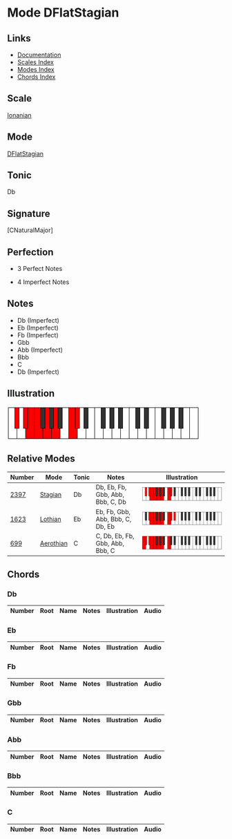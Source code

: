 # Mode DFlatStagian

## Links

- [Documentation](index.md)
- [Scales Index](Scales.md)
- [Modes Index](Modes.md)
- [Chords Index](Chords.md)

## Scale

[Ionanian](ScaleIonanian.md)

## Mode

[DFlatStagian](ModeDFlatStagian.md)

## Tonic

Db

## Signature

[CNaturalMajor]

## Perfection

 - 3 Perfect Notes

 - 4 Imperfect Notes

## Notes

- Db (Imperfect)
- Eb (Imperfect)
- Fb (Imperfect)
- Gbb
- Abb (Imperfect)
- Bbb
- C
- Db (Imperfect)

## Illustration

![DFlatStagian](ModeDFlatStagian.png)

## Relative Modes

| Number | Mode | Tonic | Notes | Illustration |
|--------|------|-------|-------|--------------|
| [2397](https://ianring.com/musictheory/scales/2397) | [Stagian](ModeStagian.md) | Db | Db, Eb, Fb, Gbb, Abb, Bbb, C, Db | ![DFlatStagian](ModeDFlatStagian.png) |
| [1623](https://ianring.com/musictheory/scales/1623) | [Lothian](ModeLothian.md) | Eb | Eb, Fb, Gbb, Abb, Bbb, C, Db, Eb | ![EFlatLothian](ModeEFlatLothian.png) |
| [699](https://ianring.com/musictheory/scales/699) | [Aerothian](ModeAerothian.md) | C | C, Db, Eb, Fb, Gbb, Abb, Bbb, C | ![CNaturalAerothian](ModeCNaturalAerothian.png) |

## Chords

### Db

| Number | Root | Name | Notes | Illustration | Audio |
|--------|------|------|-------|--------------|-------|

### Eb

| Number | Root | Name | Notes | Illustration | Audio |
|--------|------|------|-------|--------------|-------|

### Fb

| Number | Root | Name | Notes | Illustration | Audio |
|--------|------|------|-------|--------------|-------|

### Gbb

| Number | Root | Name | Notes | Illustration | Audio |
|--------|------|------|-------|--------------|-------|

### Abb

| Number | Root | Name | Notes | Illustration | Audio |
|--------|------|------|-------|--------------|-------|

### Bbb

| Number | Root | Name | Notes | Illustration | Audio |
|--------|------|------|-------|--------------|-------|

### C

| Number | Root | Name | Notes | Illustration | Audio |
|--------|------|------|-------|--------------|-------|

